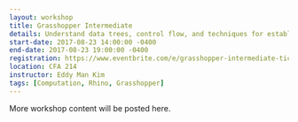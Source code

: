 ```yaml
---
layout: workshop
title: Grasshopper Intermediate
details: Understand data trees, control flow, and techniques for establishing component relationships in a larger model.
start-date: 2017-08-23 14:00:00 -0400
end-date: 2017-08-23 19:00:00 -0400
registration: https://www.eventbrite.com/e/grasshopper-intermediate-tickets-36914800161
location: CFA 214
instructor: Eddy Man Kim
tags: [Computation, Rhino, Grasshopper]
---
```


More workshop content will be posted here.